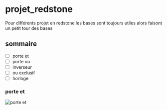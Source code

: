 # projet_redstone 
Pour différents projet en redstone les bases sont toujours utiles alors faisont un petit tour des bases
## sommaire
- [ ] porte et
- [ ] porte ou
- [ ] inverseur
- [ ] ou exclusif
- [ ] horloge

### porte et
![porte et](/images/porte_et.png)
